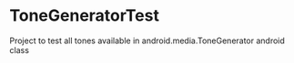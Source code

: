 # ToneGeneratorTest
Project to test all tones available in android.media.ToneGenerator android class 
